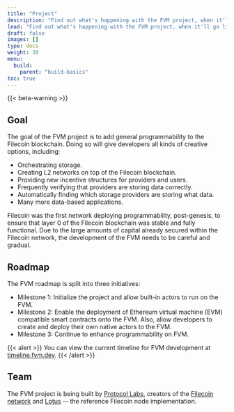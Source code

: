 ```yaml
---
title: "Project"
description: "Find out what's happening with the FVM project, when it'll go live, and what the team roadmap looks like."
lead: "Find out what's happening with the FVM project, when it'll go live, and what the team roadmap looks like."
draft: false
images: []
type: docs
weight: 30
menu:
  build:
    parent: "build-basics"
toc: true
---
```


{{< beta-warning >}}

## Goal

The goal of the FVM project is to add general programmability to the Filecoin blockchain. Doing so will give developers all kinds of creative options, including:

- Orchestrating storage.
- Creating L2 networks on top of the Filecoin blockchain.
- Providing new incentive structures for providers and users.
- Frequently verifying that providers are storing data correctly.
- Automatically finding which storage providers are storing what data.
- Many more data-based applications.

Filecoin was the first network deploying programmability, post-genesis, to ensure that layer 0 of the Filecoin blockchain was stable and fully functional. Due to the large amounts of capital already secured within the Filecoin network, the development of the FVM needs to be careful and gradual.

## Roadmap

The FVM roadmap is split into three initiatives:

- Milestone 1: Initialize the project and allow built-in actors to run on the FVM.
- Milestone 2: Enable the deployment of Ethereum virtual machine (EVM) compatible smart contracts onto the FVM. Also, allow developers to create and deploy their own native actors to the FVM.
- Milestone 3: Continue to enhance programmability on FVM.

{{< alert >}}
You can view the current timeline for FVM development at [timeline.fvm.dev](https://timeline.fvm.dev/).
{{< /alert >}}

## Team

The FVM project is being built by [Protocol Labs](https://protocol.ai), creators of the [Filecoin network](https://filecoin.io) and [Lotus](https://lotus.filecoin.io) -- the reference Filecoin node implementation.
